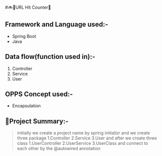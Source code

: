 #🚲🚜URL Hit Counter🎀

## Framework and Language used:-
* Spring Boot
* Java 

## Data flow(function used in):-
1. Controller
2. Service
4. User

## OPPS Concept used:-
* Encapsulation

## 📝Project Summary:-
> initially we create a project name by spring initializr and we create three package 
1.Controller
2.Service
3.User
and after we create three class 
1.UserController
2.UserService
3.UserClass
and connect to each other by the @autowired annotation 
